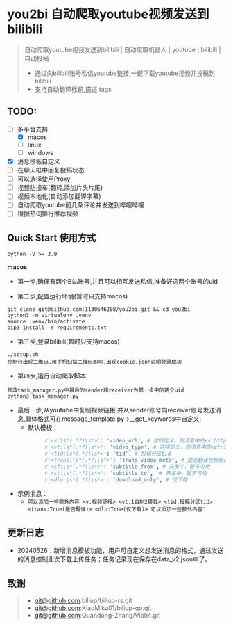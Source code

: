 # you2bi 自动爬取youtube视频发送到bilibili
> 自动爬取youtube视频发送到bilibili | 自动爬取机器人 | youtube | bilibili | 自动投稿
> - 通过向bilibili账号私信youtube链接,一键下载youtube视频并投稿到bilibili
> - 支持自动翻译标题,描述,tags

## TODO: 
  - [ ] 多平台支持
    - [x] macos
    - [ ] linux
    - [ ] windows
  - [x] 消息模板自定义
  - [ ] 在聊天框中回复投稿状态
  - [ ] 可以选择使用Proxy
  - [ ] 视频防撞车(翻转,添加片头片尾)
  - [ ] 视频本地化(自动添加翻译字幕)
  - [ ] 自动爬取youtube前几条评论并发送到哔哩哔哩
  - [ ] 根据热词排行推荐视频

## Quick Start 使用方式
`python -V >= 3.9`

**macos**
- 第一步,确保有两个B站账号,并且可以相互发送私信,准备好这两个账号的uid

- 第二步,配置运行环境(暂时只支持macos)
```shell
git clone git@github.com:1130646208/you2bi.git && cd you2bi
python3 -m virtualenv .venv
source .venv/bin/activate
pip3 install -r requirements.txt
```

- 第三步,登录bilibili(暂时只支持macos)
```shell
./setup.sh
控制台出现二维码,用手机扫描二维码即可,出现cookie.json说明登录成功
```

- 第四步,运行自动爬取脚本
```shell
修改task_manager.py中最后的sender和receiver为第一步中的两个uid
python3 task_manager.py
```

- 最后一步,从youtube中复制视频链接,并从sender账号向receiver账号发送消息,具体格式可在message_template.py->__get_keywords中自定义:
  - 默认模板：
```python
            r'<v:\s*(.*?)\s*>': 'video_url', # 这样定义，则消息中的<v:https://youtube.com/xxx>视频链接可被识别出来
            r'<vt:\s*(.*?)\s*>': 'video_type', # 这样定义，则消息中的<vt:1>视频类型（1自制，2转载）可被识别出；下面的以此类推
            r'<tid:\s*(.*?)\s*>': 'tid', # 投稿分区tid
            r'<trans:\s*(.*?)\s*>': 'trans_video_meta', # 是否翻译视频标题，tag和描述
            r'<sf:\s*(.*?)\s*>': 'subtitle_from', # 开发中，暂不可用
            r'<st:\s*(.*?)\s*>': 'subtitle_to',  # 开发中，暂不可用
            r'<dlo:\s*(.*?)\s*>': 'download_only', # 仅下载
```
- 示例消息：
  - `可以添加一些额外内容 <v:视频链接> <vt:1自制2转载> <tid:投稿分区tid> <trans:True(是否翻译)> <dlo:True(仅下载)> 可以添加一些额外内容'`
 
## 更新日志
- 20240526：新增消息模板功能，用户可自定义想发送消息的格式，通过发送的消息控制此次下载上传任务；任务记录现在保存在data_v2.json中了。

## 致谢
> - git@github.com:biliup/biliup-rs.git
> - git@github.com:XiaoMiku01/biliup-go.git
> - git@github.com:Quandong-Zhang/Violet.git



